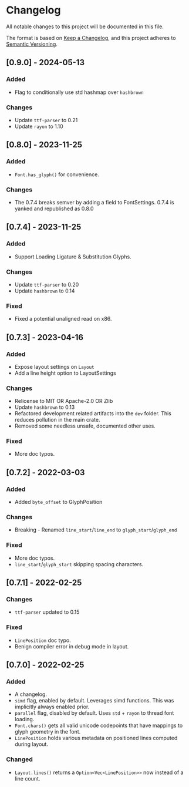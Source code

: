 # Changelog
All notable changes to this project will be documented in this file.

The format is based on [Keep a Changelog](https://keepachangelog.com/en/1.0.0/),
and this project adheres to [Semantic Versioning](https://semver.org/spec/v2.0.0.html).

## [0.9.0] - 2024-05-13
### Added
- Flag to conditionally use std hashmap over `hashbrown`
### Changes
- Update `ttf-parser` to 0.21
- Update `rayon` to 1.10

## [0.8.0] - 2023-11-25
### Added
- `Font.has_glyph()` for convenience.
### Changes
- The 0.7.4 breaks semver by adding a field to FontSettings. 0.7.4 is yanked and republished as 0.8.0

## [0.7.4] - 2023-11-25
### Added
- Support Loading Ligature & Substitution Glyphs.
### Changes
- Update `ttf-parser` to 0.20
- Update `hashbrown` to 0.14
### Fixed
- Fixed a potential unaligned read on x86.

## [0.7.3] - 2023-04-16
### Added
- Expose layout settings on `Layout`
- Add a line height option to LayoutSettings
### Changes
- Relicense to MIT OR Apache-2.0 OR Zlib
- Update `hashbrown` to 0.13
- Refactored development related artifacts into the `dev` folder. This reduces pollution in the main crate.
- Removed some needless unsafe, documented other uses.
### Fixed
- More doc typos.

## [0.7.2] - 2022-03-03
### Added
- Added `byte_offset` to GlyphPosition
### Changes
- Breaking - Renamed `line_start`/`line_end` to `glyph_start`/`glyph_end`
### Fixed
- More doc typos.
- `line_start`/`glyph_start` skipping spacing characters.

## [0.7.1] - 2022-02-25
### Changes
- `ttf-parser` updated to 0.15
### Fixed
- `LinePosition` doc typo.
- Benign compiler error in debug mode in layout.

## [0.7.0] - 2022-02-25
### Added
- A changelog.
- `simd` flag, enabled by default. Leverages simd functions. This was implicitly always enabled prior.
- `parallel` flag, disabled by default. Uses `std` + `rayon` to thread font loading.
- `Font.chars()` gets all valid unicode codepoints that have mappings to glyph geometry in the font.
- `LinePosition` holds various metadata on positioned lines computed during layout.
### Changed
- `Layout.lines()` returns a `Option<Vec<LinePosition>>` now instead of a line count.